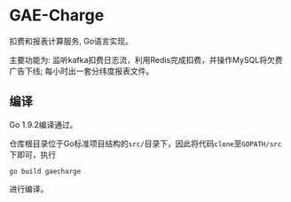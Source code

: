 # GAE-Charge

扣费和报表计算服务, Go语言实现。

主要功能为: 监听kafka扣费日志流，利用Redis完成扣费，并操作MySQL将欠费广告下线; 每小时出一套分纬度报表文件。



## 编译

Go 1.9.2编译通过。

仓库根目录位于Go标准项目结构的`src/`目录下，因此将代码`clone`至`GOPATH/src`下即可，执行

```shell
go build gaecharge
```

进行编译。